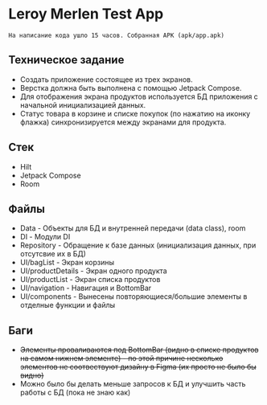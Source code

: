 # Leroy Merlen Test App

	На написание кода ушло 15 часов. Собранная APK (apk/app.apk)

## Техническое задание

* Создать приложение состоящее из трех экранов. 
* Верстка должна быть выполнена с помощью Jetpack Compose.
* Для отображения экрана продуктов используется БД приложения с начальной инициализацией данных. 
* Статус товара в корзине и списке покупок (по нажатию на иконку флажка) синхронизируется между экранами для продукта. 


## Стек
* Hilt
* Jetpack Compose
* Room

## Файлы
* Data - Объекты для БД и внутренней передачи (data class), room
* DI - Модули DI
* Repository - Обращение к базе данных (инициализация данных, при отсутсвие их в БД)
* UI/bagList - Экран корзины
* UI/productDetails - Экран одного продукта
* UI/productList - Экран списка продуктов
* UI/navigation - Навигация и BottomBar
* UI/components - Вынесены повторяющиеся/большие элементы в отделные функции и файлы

## Баги
*  ~~Элементы проваливаются под BottomBar (видно в списке продуктов на самом нижнем элементе) - по этой причине несколько элементов не соотвествуют дизайну в Figma (их просто не было бы видно)~~
*  Можно было бы делать меньше запросов к БД и улучшить часть работы с БД (пока не знаю как)
